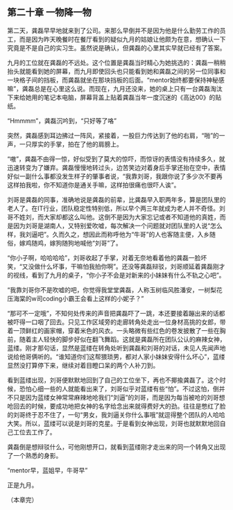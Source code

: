 第二十章 一物降一物
-----

第二天，龚磊早早地就来到了公司。来那么早倒并不是因为他是什么勤劳工作的员工，而是因为昨天晚餐时在餐厅看到的疑似九月的姑娘让他颇为在意，想确认一下究竟是不是自己的实习生。虽然说是确认，但龚磊的心里其实早就已经有了答案。

九月的工位就在龚磊的不远处。这个位置是龚磊当时精心为她挑选的：龚磊一稍稍抬头就能看到她的屏幕，而九月即使回头也只能看到她和龚磊之间的另一位同事和一块格子间的挡板，而龚磊就坐在那块挡板的后面。“mentor始终都要保持神秘感嘛”，龚磊总是在心里这么说。而现在，九月还没来，她的桌上只有一台龚磊淘汰下来给她用的笔记本电脑，屏幕背盖上贴着龚磊当年一度沉迷的《高达00》的贴纸。

“Hmmmm”，龚磊沉吟到，“只好等了咯”

突然，龚磊感到耳边拂过一阵风，紧接着，一股巨力传达到了他的右肩，“啪”的一声，一只厚实的手掌，拍在了他的肩膀上。

“嗷”，龚磊不由得一惊，好似受到了莫大的惊吓，而惊讶的表情没有持续多久，就迅速转变为了嫌弃。龚磊慢慢地转过头，边苦笑边对着身后手掌还抬在空中，表情好似一副什么事都没发生样子的肇事者说，“我靠刘哥，我跟你说了多少次不要再这样拍我啦，你不知道你是通关手嘛，这样拍很痛也很吓人诶”。

刘哥是龚磊的同事，准确地说是龚磊的前辈，比龚磊早入职两年多，算是团队里的老人了。在IT行业，团队稳定性特别低，所以早个两三年就成为老人并不奇怪。刘哥不姓刘，而大家却都这么叫他。这倒不是因为大家忘记或者不知道他的真姓，而是因为刘哥是湖南人，又特别爱吹嘘，每次解决一个问题就对团队里的人说“怎么样，我刘逼吧”。久而久之，想因此而称呼他为“牛哥”的人也客随主便，入乡随俗，嫁鸡随鸡，嫁狗随狗地喊他“刘哥”了。

“你小子啊，哈哈哈哈”，刘哥收起了手掌，对着无奈地看着他的龚磊一脸坏笑，“又没做什么坏事，干嘛怕我拍你啊”。还没等龚磊辩驳，刘哥顺延着龚磊刚才的视线，看到了九月的桌子，“你小子不会是对新来的小妹妹有什么不轨之心吧”。

“我靠刘哥你不是吹嘘的吧，你觉得我堂堂龚磊，人称玉树临风胜潘安，一树梨花压海棠的w司coding小霸王会看上这样的小妮子？”

“那可不一定哦”，不知何处传来的声音把龚磊吓了一跳，本还要接着蹦出来的话都被吓得一口咽了回去。只见工作区域旁的走廊转角处走出一位身材高挑的女郎，带着一顶鲜红的画家帽，穿着米色的风衣。一头略微有些红色的卷发披散了一些在胸前，随着主人轻快的脚步好似在翻飞舞蹈。这就是龚磊所在团队公认的麻辣女神，蓝缕。刚才那句话，显然是蓝缕在转角处听到龚磊和刘哥的对话，未见人先闻声地说给他哥俩听的。“谁知道你们这帮猥琐男，都对人家小妹妹安得什么坏心”，蓝缕显然没打算停下来，继续对着目瞪口呆的两个人补刀到。

看到蓝缕出现，刘哥便默默地回到了自己的工位坐下，再也不揶揄龚磊了。这个时候，恐怕心细一些的人就能看出来了，刘哥似乎对蓝缕有些“怕”。不过这怕，倒并不只是因为蓝缕女神常常麻辣地呛我们“刘逼”的刘哥，而是因为每当被呛的刘哥想呛回去的时候，要成功地把女神的名字给念出来就得费好大的劲。往往是憋红了脸的刘哥终于忍不住了，一句“男女，我刘逼关你什么事哦”就逗得整个团队的人哈哈大笑。所以，蓝缕可以说是刘哥的克星。于是看到女神出现，刘哥也就默默地回自己工位去工作了。

龚磊倒是想辩驳什么，可他刚想开口，就看到蓝缕刚才走出来的同一个转角又出现了一个熟悉的身影。

“mentor早，蓝姐早，牛哥早”

正是九月。

（本章完）
